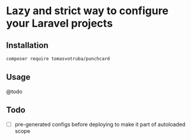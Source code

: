 # Lazy and strict way to configure your Laravel projects

## Installation

```bash
composer require tomasvotruba/punchcard
```

## Usage

@todo


## Todo

- [ ] pre-generated configs before deploying to make it part of autoloaded scope
